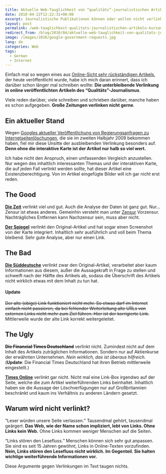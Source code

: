 ```yaml
---
title: Aktuelle Web-Tauglichkeit von “qualitäts”-journalistischen Artikeln — eine Kurzanalyse
date: 2010-04-22T12:22:31+00:00
excerpt: Journalistische Publikationen können oder wollen nicht verlinken, obwohl sie die Inhalte selbst nur zusammengeklaubt haben.
layout: post
permalink: /web-tauglichkeit-qualitats-journalistischen-artikeln-kurzanalyse
redirect_from: /blog/2010/04/aktuelle-web-tauglichkeit-von-qualitats-journalistischen-artikeln-–-eine-kurzanalyse/
image: /images/2010/google-government-requests.jpg
lang: de
categories: Web
tags:
  - German
  - Internet
---
```

Einfach mal so wegen eines aus [Online-Sicht sehr rückständigen Artikels](https://www.thetimes.co.uk/article/britain-heads-googles-european-censorship-list-t5s3xgwphdh), der heute veröffentlicht wurde, habe ich mich daran erinnert, dass ich darüber schon länger mal schreiben wollte: **Die unterbleibende Verlinkung in online veröffentlichten Artikeln des “Qualitäts”-Journalismus**.

Viele reden darüber, viele schreiben und schrieben darüber, manche haben es schon aufgegeben. **Große Zeitungen verlinken nicht gerne**.

## Ein aktueller Stand

Wegen [Googles aktueller Veröffentlichung von Regierungsanfragen zu Internetseitenlöschungen](https://transparencyreport.google.com/government-removals/), die sie im zweiten Halbjahr 2009 bekommen haben, fiel mir diese Unsitte der ausbleibenden Verlinkung besonders auf. **Denn ohne die interaktive Karte ist der Artikel nur halb so viel wert.**

Ich habe nicht den Anspruch, einen umfassenden Vergleich anzustellen. Nur wegen des inhaltlich interessanten Themas und der interaktiven Karte, die auf jeden Fall verlinkt werden sollte, hat dieser Artikel eine Existenzberechtigung. Von im Artikel eingefügte Bilder will ich gar nicht erst reden.

## The Good

[**Die Zeit**](http://www.zeit.de/digital/datenschutz/2010-04/google-government-requests) verlinkt viel und gut. Auch die Analyse der Daten ist ganz gut. Nur… Zensur ist etwas anderes. Gemeinhin versteht man unter [Zensur](https://de.wikipedia.org/wiki/Zensur_(Informationskontrolle)) Vorzensur. Nachträgliches Entfernen kann Nachzensur sein, muss aber nicht.

[**Der Spiegel**](https://www.spiegel.de/netzwelt/netzpolitik/google-statistik-wie-die-deutschen-zensur-vizeweltmeister-wurden-a-690278.html) verlinkt den Original-Artikel und hat sogar einen Screenshot von der Karte integriert. Inhaltlich sehr ausführlich und voll beim Thema bleibend. Sehr gute Analyse, aber nur einen Link.

## The Bad

[**Die Süddeutsche**](https://www.sueddeutsche.de/digital/google-statistik-zu-behoerdeneingriffen-deutschland-loescht-gerne-1.936251) verlinkt zwar den Original-Artikel, verarbeitet aber kaum Informationen aus diesem, außer die Aussagekraft in Frage zu stellen und schweift nach der Hälfte des Artikels ab, sodass die Überschrift des Artikels nicht wirklich etwas mit dem Inhalt zu tun hat.

#### Update

~~Der alte (obige) Link funktioniert nicht mehr. So etwas darf im Internet einfach nicht passieren, da bei fehlender Weiterleitung alte URLs von externen Links nicht mehr zum Ziel führen. Hier ist der korrigierte Link.~~ Mittlerweile wurde der alte Link korrekt weitergeleitet.

## The Ugly

~~**Die Financial Times Deutschland**~~ verlinkt nicht. Zumindest nicht auf dem Inhalt des Artikels zuträglichen Informationen. Sondern nur auf Aktienkurse der erwähnten Unternehmen. _Nein wirklich, das ist überaus hilfreich._ (**Update**: Die Financial Times Deutschland hat ihren Betrieb mittlerweile eingestellt.)

[**Times Online**](https://www.thetimes.co.uk/article/britain-heads-googles-european-censorship-list-t5s3xgwphdh) verlinkt gar nicht. Nicht mal eine Link-Box irgendwo auf der Seite, welche die zum Artikel weiterführenden Links beinhaltet. Inhaltlich haben sie die Aussage der Löschverfügungen nur auf Großbritannien beschränkt und kaum ins Verhältnis zu anderen Ländern gesetzt.

## Warum wird nicht verlinkt?

<q>Leser würden unsere Seite verlassen.</q> Tausendmal gehört, tausendmal geärgert. **Das Web, wie der Name schon impliziert, lebt von Links. Ohne Links kein Web.** Ohne Links kommen weniger Menschen auf die Seiten.

<q>Links stören den Lesefluss.</q> Menschen können sich sehr gut anpassen. Sie sind es seit 15 Jahren gewöhnt, Links in Online-Texten vorzufinden. **Nein, Links stören den Lesefluss nicht wirklich. Im Gegenteil. Sie halten wichtige weiterführende Informationen vor.**

Diese Argumente gegen Verlinkungen im Text taugen nichts.